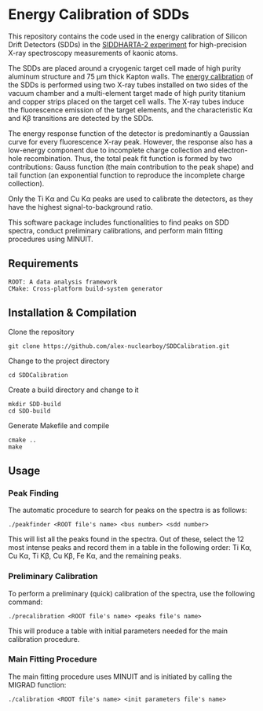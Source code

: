 # Energy Calibration of SDDs

This repository contains the code used in the energy calibration of Silicon Drift Detectors (SDDs) in the <a href="https://iopscience.iop.org/article/10.1088/1402-4896/ac7fc0">SIDDHARTA-2 experiment</a> for high-precision X-ray spectroscopy measurements of kaonic atoms. 

The SDDs are placed around a cryogenic target cell made of high purity aluminum structure and 75 µm thick Kapton walls. 
The <a href="https://iopscience.iop.org/article/10.1088/1402-4896/ac95da">energy calibration</a> of the SDDs is performed using two X-ray tubes installed on two sides of the vacuum chamber and a multi-element target made of high purity titanium and copper strips placed on the target cell walls. The X-ray tubes induce the fluorescence emission of the target elements, and the characteristic Kα and Kβ transitions are detected by the SDDs. 

The energy response function of the detector is predominantly a Gaussian curve for every fluorescence X-ray peak. However, the response also has a low-energy component due to incomplete charge collection and electron-hole recombination. 
Thus, the total peak fit function is formed by two contributions: Gauss function (the main contribution to the peak shape) and tail function (an exponential function to reproduce the incomplete charge collection).

Only the Ti Kα and Cu Kα peaks are used to calibrate the detectors, as they have the highest signal-to-background ratio. 


This software package includes functionalities to find peaks on SDD spectra, conduct preliminary calibrations, and perform main fitting procedures using MINUIT. 

## Requirements

    ROOT: A data analysis framework
    CMake: Cross-platform build-system generator

## Installation & Compilation

Clone the repository

    git clone https://github.com/alex-nuclearboy/SDDCalibration.git

Change to the project directory

    cd SDDCalibration

Create a build directory and change to it

    mkdir SDD-build
    cd SDD-build

Generate Makefile and compile

    cmake ..
    make

## Usage

### Peak Finding

The automatic procedure to search for peaks on the spectra is as follows:

    ./peakfinder <ROOT file's name> <bus number> <sdd number>

This will list all the peaks found in the spectra. Out of these, select the 12 most intense peaks and record them in a table in the following order: Ti Kα, Cu Kα, Ti Kβ, Cu Kβ, Fe Kα, and the remaining peaks.

### Preliminary Calibration

To perform a preliminary (quick) calibration of the spectra, use the following command:

    ./precalibration <ROOT file's name> <peaks file's name>

This will produce a table with initial parameters needed for the main calibration procedure.

### Main Fitting Procedure

The main fitting procedure uses MINUIT and is initiated by calling the MIGRAD function:

    ./calibration <ROOT file's name> <init parameters file's name>
